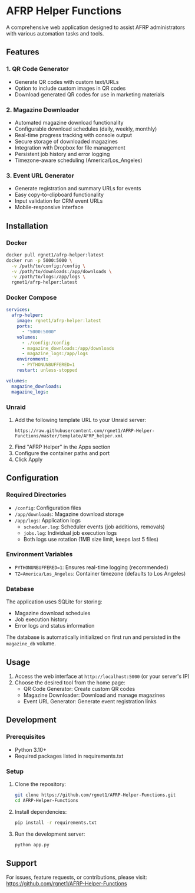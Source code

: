 # AFRP Helper Functions

A comprehensive web application designed to assist AFRP administrators with various automation tasks and tools.

## Features

### 1. QR Code Generator
- Generate QR codes with custom text/URLs
- Option to include custom images in QR codes
- Download generated QR codes for use in marketing materials

### 2. Magazine Downloader
- Automated magazine download functionality
- Configurable download schedules (daily, weekly, monthly)
- Real-time progress tracking with console output
- Secure storage of downloaded magazines
- Integration with Dropbox for file management
- Persistent job history and error logging
- Timezone-aware scheduling (America/Los_Angeles)

### 3. Event URL Generator
- Generate registration and summary URLs for events
- Easy copy-to-clipboard functionality
- Input validation for CRM event URLs
- Mobile-responsive interface

## Installation

### Docker
```bash
docker pull rgnet1/afrp-helper:latest
docker run -p 5000:5000 \
  -v /path/to/config:/config \
  -v /path/to/downloads:/app/downloads \
  -v /path/to/logs:/app/logs \
  rgnet1/afrp-helper:latest
```

### Docker Compose
```yaml
services:
  afrp-helper:
    image: rgnet1/afrp-helper:latest
    ports:
      - "5000:5000"
    volumes:
      - ./config:/config
      - magazine_downloads:/app/downloads
      - magazine_logs:/app/logs
    environment:
      - PYTHONUNBUFFERED=1
    restart: unless-stopped

volumes:
  magazine_downloads:
  magazine_logs:
```

### Unraid
1. Add the following template URL to your Unraid server:
   ```
   https://raw.githubusercontent.com/rgnet1/AFRP-Helper-Functions/master/template/AFRP_helper.xml
   ```
2. Find "AFRP Helper" in the Apps section
3. Configure the container paths and port
4. Click Apply

## Configuration

### Required Directories
- `/config`: Configuration files
- `/app/downloads`: Magazine download storage
- `/app/logs`: Application logs
  - `scheduler.log`: Scheduler events (job additions, removals)
  - `jobs.log`: Individual job execution logs
  - Both logs use rotation (1MB size limit, keeps last 5 files)

### Environment Variables
- `PYTHONUNBUFFERED=1`: Ensures real-time logging (recommended)
- `TZ=America/Los_Angeles`: Container timezone (defaults to Los Angeles)

### Database
The application uses SQLite for storing:
- Magazine download schedules
- Job execution history
- Error logs and status information

The database is automatically initialized on first run and persisted in the `magazine_db` volume.

## Usage

1. Access the web interface at `http://localhost:5000` (or your server's IP)
2. Choose the desired tool from the home page:
   - QR Code Generator: Create custom QR codes
   - Magazine Downloader: Download and manage magazines
   - Event URL Generator: Generate event registration links

## Development

### Prerequisites
- Python 3.10+
- Required packages listed in requirements.txt

### Setup
1. Clone the repository:
   ```bash
   git clone https://github.com/rgnet1/AFRP-Helper-Functions.git
   cd AFRP-Helper-Functions
   ```

2. Install dependencies:
   ```bash
   pip install -r requirements.txt
   ```

3. Run the development server:
   ```bash
   python app.py
   ```

## Support

For issues, feature requests, or contributions, please visit:
https://github.com/rgnet1/AFRP-Helper-Functions
